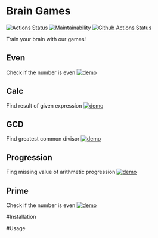 # Brain Games
[![Actions Status](https://github.com/vpolekot/php-project-lvl1/workflows/hexlet-check/badge.svg)](https://github.com/vpolekot/php-project-lvl1/actions) [![Maintainability](https://api.codeclimate.com/v1/badges/79c85229bbabb7c9da7a/maintainability)](https://codeclimate.com/github/vpolekot/php-project-lvl1/maintainability) [![Github Actions Status](https://github.com/vpolekot/php-project-lvl1/workflows/PHP%20CI/badge.svg)](https://github.com/vpolekot/php-project-lvl1/actions)

Train your brain with our games! 

## Even
Check if the number is even
[![demo](https://asciinema.org/a/iUK6xLvaC5EUugBQFZJf8PMof.svg)](https://asciinema.org/a/iUK6xLvaC5EUugBQFZJf8PMof?autoplay=1)
## Calc
Find result of given expression
[![demo](https://asciinema.org/a/My7qmABnLsqBjPDJfIQTnR9HJ.svg)](https://asciinema.org/a/My7qmABnLsqBjPDJfIQTnR9HJ?autoplay=1)
## GCD
Find greatest common divisor
[![demo](https://asciinema.org/a/nuctqdd4vsOZilojTRXHklkYn.svg)](https://asciinema.org/a/nuctqdd4vsOZilojTRXHklkYn?autoplay=1)
## Progression
Fing missing value of arithmetic progression
[![demo](https://asciinema.org/a/Hs2uqAOmNWyFb6IMUwaZYWQwj.svg)](https://asciinema.org/a/Hs2uqAOmNWyFb6IMUwaZYWQwj?autoplay=1)
## Prime
Check if the number is even
[![demo](https://asciinema.org/a/SeIgKgQe8ThQhkobvc24ose6u.svg)](https://asciinema.org/a/SeIgKgQe8ThQhkobvc24ose6u?autoplay=1)

#Installation

#Usage
